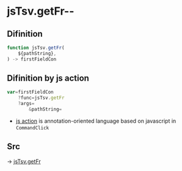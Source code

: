 # jsTsv.getFr--

## Difinition

```js.js
function jsTsv.getFr(
	${pathString},
) -> firstFieldCon
```




## Difinition by js action

```js.js
var=firstFieldCon
	?func=jsTsv.getFr
	?args=
		&pathString=
```

- [js action](#) is annotation-oriented language based on javascript in `CommandClick`



## Src

-> [jsTsv.getFr](https://github.com/puutaro/CommandClick/blob/master/app/src/main/java/com/puutaro/commandclick/fragment_lib/terminal_fragment/js_interface/tsv/JsTsv.kt#L69)


